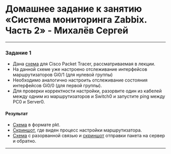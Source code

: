 # Домашнее задание к занятию «Система мониторинга Zabbix. Часть 2» - Михалёв Сергей

------


### Задание 1
- Дана [схема](https://drive.google.com/file/d/12HCqGj0GEOdQm8HUjHWmOr9zqryAMXFL/view?usp=sharing) для Cisco Packet Tracer, рассматриваемая в лекции.
- На данной схеме уже настроено отслеживание интерфейсов маршрутизаторов Gi0/1 (для нулевой группы)
- Необходимо аналогично настроить отслеживание состояния интерфейсов Gi0/0 (для первой группы).
- Для проверки корректности настройки, разорвите один из кабелей между одним из маршрутизаторов и Switch0 и запустите ping между PC0 и Server0.

#### Результат
- [Схема](https://drive.google.com/file/d/12LLh5TgpTgAH4TYutyjCgsFdtbzTLWgr/view?usp=sharing) в формате pkt.
- [Скриншот](https://drive.google.com/file/d/12F-u6p3tbj4L3VAovA3M7EKyQLBSWVEb/view?usp=sharing), где виден процесс настройки маршрутизатора.
- [Схема](https://drive.google.com/file/d/12GgzHDYYFPm6gT1dABg0SeqD_spz903N/view?usp=sharing) с разорванной связью и [скриншот](https://drive.google.com/file/d/12AYLL_YxN7u9JpmzS4rHCkt2RjrSeZdT/view?usp=sharing) отправки пакета на сервер и обратно.

------

